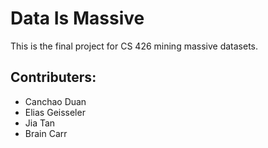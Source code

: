 # Data Is Massive

This is the final project for CS 426 mining massive datasets.

## Contributers:
  * Canchao Duan
  * Elias Geisseler
  * Jia Tan
  * Brain Carr
